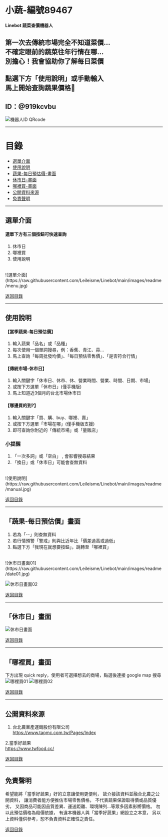 # 小蔬-編號89467
#### Linebot 蔬菜查價機器人

第一次去傳統市場完全不知道菜價...<br>
不確定眼前的蔬菜往年行情在哪...<br>
別擔心！我會協助你了解每日菜價<br>
<br>
點選下方「使用說明」或手動輸入<br>
馬上開始查詢蔬果價格🥦<br>
-----------------------------------

## ID：@919kcvbu

![機器人ID QRcode](https://raw.githubusercontent.com/Leileisme/Linebot/main/images/readme/addFriend_919kcvbu.png)

-----------------------------------
# 目錄

- [選單介面](#選單介面)
- [使用說明](#使用說明)
- [蔬果-每日預估價-畫面](#「蔬果-每日預估價」畫面)
- [休市日-畫面](#「休市日」畫面)
- [哪裡買-畫面](#「哪裡買」畫面)
- [公開資料來源](#公開資料來源)
- [免責聲明](#免責聲明)

-----------------------------------
## 選單介面

#### 選單下方有三個按鈕可快速查詢
1. 休市日
2. 哪裡買
3. 使用說明
<br>
![選單介面](https://raw.githubusercontent.com/Leileisme/Linebot/main/images/readme/menu.jpg)

[返回目錄](#目錄)

-----------------------------------
## 使用說明


#### 【當季蔬果-每日預估價】

1. 輸入蔬果「品名」或「品種」
2. 每次使用一個單詞搜尋，例：香蕉、青江、蒜...
3. 馬上查詢「每周批發均價」、「每日預估零售價」、「是否符合行情」


#### 【傳統市場-休市日】
1. 輸入關鍵字「休市日、休市、休、營業時間、營業、時間、日期、市場」
2. 或按下方選單「休市日」(僅手機版)
3. 馬上知道近3個月的台北市場休市日

#### 【哪邊買的到?】
1. 輸入關鍵字「買、購、buy、哪裡、賣」
2. 或按下方選單「市場在哪」(僅手機版支援)
3. 即可查詢你附近的「傳統市場」或「量販店」

###  小提醒
1. 「一次多詞」或「空白」 , 會影響搜尋結果
2. 「換日」或「休市日」可能會查無資料
<br>
![使用說明](https://raw.githubusercontent.com/Leileisme/Linebot/main/images/readme/manual.jpg)

[返回目錄](#目錄)

-----------------------------------
## 「蔬果-每日預估價」畫面
1. 若為「--」則查無資料
2. 若行情預警「警戒」則與比近年比「價差過高或過低」
3. 點選下方「我現在就想要按鈕」，跳轉至「哪裡買」
<br>
![休市日畫面01](https://raw.githubusercontent.com/Leileisme/Linebot/main/images/readme/date01.jpg)

![休市日畫面02](https://raw.githubusercontent.com/Leileisme/Linebot/main/images/readme/date02.jpg)

[返回目錄](#目錄)

-----------------------------------
## 「休市日」畫面
![休市日畫面](https://raw.githubusercontent.com/Leileisme/Linebot/main/images/readme/cloedDay.jpg)

[返回目錄](#目錄)

-----------------------------------
##  「哪裡買」畫面
下方出現 quick reply，使用者可選擇想去的商場，點選後連接 google map 搜尋
<br>
![哪裡買01](https://raw.githubusercontent.com/Leileisme/Linebot/main/images/readme/market01.jpg)
![哪裡買02](https://github.com/Leileisme/Linebot/blob/main/images/readme/market02.jpg)

[返回目錄](#目錄)

-----------------------------------
## 公開資料來源

1. 台北農業產運銷股份有限公司<br>
https://www.tapmc.com.tw/Pages/Index

2.當季好蔬果<br>
https://www.twfood.cc/

[返回目錄](#目錄)

-----------------------------------
## 免責聲明

希望能將「當季好蔬果」好的立意讓使用更便利，
故介接該資料並融合北農之公開資料，
讓消費者能方便推估市場零售價格，
不代表蔬果保證取得價或品質優劣，
又因商品可能因品質差異、運送距離、環境陳列...等眾多因素影嚮價格。
勿以此預估價格為殺價依據，
有違本機器人與「當季好蔬果」網設立之本意，
另以上資料僅供參考，恕不負責資料正確性之責任。

[返回目錄](#目錄)